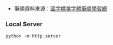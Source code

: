 - 筆順資料來源：[國字標準字體筆順學習網](https://stroke-order.learningweb.moe.edu.tw/home.do)


### Local Server
```
python -m http.server
```
